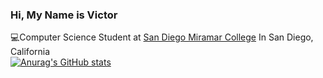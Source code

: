 <!-- Level 1: Simple bio and stats -->

### Hi, My Name is Victor

💻Computer Science Student at [San Diego Miramar College](https://sdmiramar.edu) In San Diego, California <br/>
[![Anurag's GitHub stats](https://github-readme-stats.vercel.app/api?username=anuraghazra&show_icons=true&theme=chartreuse-dark)](https://github.com/VictorDoesCoding/github-readme-stats)


<!--
- 🔭 I’m currently working on ...
- 🌱 I’m currently learning ...
- 👯 I’m looking to collaborate on ...
- 🤔 I’m looking for help with ...
- 💬 Ask me about ...
- 📫 How to reach me: ...
- 😄 Pronouns: ...
- ⚡ Fun fact: ...
-->
